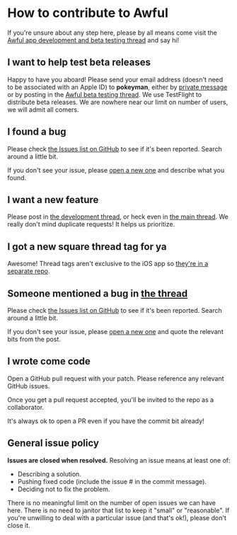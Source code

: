 # How to contribute to Awful

If you're unsure about any step here, please by all means come visit the [Awful app development and beta testing thread][awful-dev-thread] and say hi!

## I want to help test beta releases

Happy to have you aboard! Please send your email address (doesn't need to be associated with an Apple ID) to **pokeyman**, either by [private message](https://forums.somethingawful.com/private.php?action=newmessage) or by posting in the [Awful beta testing thread][awful-dev-thread]. We use TestFlight to distribute beta releases. We are nowhere near our limit on number of users, we will admit all comers.

## I found a bug

Please check [the Issues list on GitHub][github-issues] to see if it's been reported. Search around a little bit.

If you don't see your issue, please [open a new one](https://github.com/awful/Awful.app/issues/new) and describe what you found.

## I want a new feature

Please post in [the development thread][awful-dev-thread], or heck even in [the main thread][awful-thread]. We really don't mind duplicate requests! It helps us prioritize.

## I got a new square thread tag for ya

Awesome! Thread tags aren't exclusive to the iOS app so [they're in a separate repo](https://github.com/Awful/thread-tags#readme).

## Someone mentioned a bug in [the thread](awful-thread)

Please check [the Issues list on GitHub](github-issues) to see if it's been reported. Search around a little bit.

If you don't see your issue, please [open a new one](https://github.com/awful/Awful.app/issues/new) and quote the relevant bits from the post.

## I wrote come code

Open a GitHub pull request with your patch. Please reference any relevant GitHub issues.

Once you get a pull request accepted, you'll be invited to the repo as a collaborator.

It's always ok to open a PR even if you have the commit bit already!

## General issue policy

**Issues are closed when resolved.** Resolving an issue means at least one of:

* Describing a solution.
* Pushing fixed code (include the issue # in the commit message).
* Deciding not to fix the problem.

There is no meaningful limit on the number of open issues we can have here. There is no need to janitor that list to keep it "small" or "reasonable". If you're unwilling to deal with a particular issue (and that's ok!), please don't close it.


[awful-dev-thread]: https://forums.somethingawful.com/showthread.php?threadid=3564303
[awful-thread]: https://forums.somethingawful.com/showthread.php?threadid=3510131
[github-issues]: https://github.com/awful/Awful.app/issues
